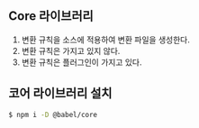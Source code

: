 ## Core 라이브러리

1. 변환 규칙을 소스에 적용하여 변환 파일을 생성한다.
2. 변환 규칙은 가지고 있지 않다. 
3. 변환 규칙은 플러그인이 가지고 있다. 


## 코어 라이브러리 설치 

```bash
$ npm i -D @babel/core
```